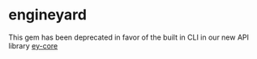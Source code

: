 # engineyard

This gem has been deprecated in favor of the built in CLI in our new API library [ey-core](https://github.com/engineyard/core-client-rb)
